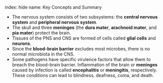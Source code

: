index: hide
name: Key Concepts and Summary

  * The nervous system consists of two subsystems: the  **central nervous system** and  **peripheral nervous system**.
  * The skull and three  **meninges** (the  **dura mater**,  **arachnoid mater**, and  **pia mater**) protect the brain.
  * Tissues of the PNS and CNS are formed of cells called  **glial cells** and  **neurons**.
  * Since the  **blood-brain barrier** excludes most microbes, there is no normal microbiota in the CNS.
  * Some pathogens have specific virulence factors that allow them to breach the blood-brain barrier. Inflammation of the brain or  **meninges** caused by infection is called  **encephalitis** or  **meningitis**, respectively. These conditions can lead to blindness, deafness, coma, and death.
